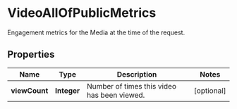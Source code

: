 

# VideoAllOfPublicMetrics

Engagement metrics for the Media at the time of the request.

## Properties

| Name | Type | Description | Notes |
|------------ | ------------- | ------------- | -------------|
|**viewCount** | **Integer** | Number of times this video has been viewed. |  [optional] |



